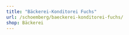 ```yaml
---
title: "Bäckerei-Konditorei Fuchs"
url: /schoemberg/baeckerei-konditorei-fuchs/
shop: Bäckerei
---
```

